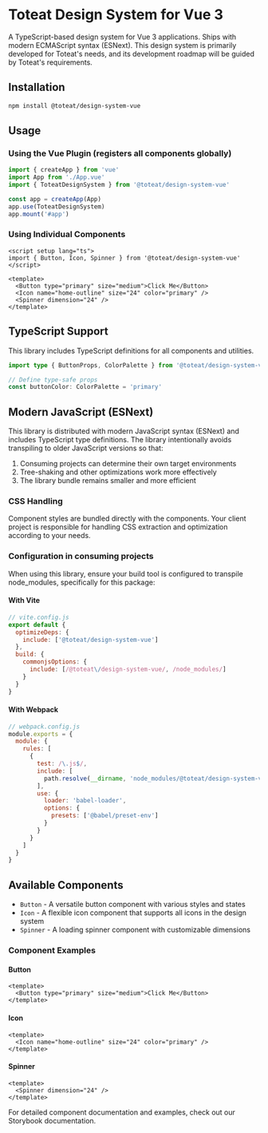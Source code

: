 # Toteat Design System for Vue 3

A TypeScript-based design system for Vue 3 applications. Ships with modern ECMAScript syntax (ESNext).
This design system is primarily developed for Toteat's needs, and its development roadmap will be guided by Toteat's requirements.

## Installation

```bash
npm install @toteat/design-system-vue
```

## Usage

### Using the Vue Plugin (registers all components globally)

```js
import { createApp } from 'vue'
import App from './App.vue'
import { ToteatDesignSystem } from '@toteat/design-system-vue'

const app = createApp(App)
app.use(ToteatDesignSystem)
app.mount('#app')
```

### Using Individual Components

```vue
<script setup lang="ts">
import { Button, Icon, Spinner } from '@toteat/design-system-vue'
</script>

<template>
  <Button type="primary" size="medium">Click Me</Button>
  <Icon name="home-outline" size="24" color="primary" />
  <Spinner dimension="24" />
</template>
```

## TypeScript Support

This library includes TypeScript definitions for all components and utilities.

```ts
import type { ButtonProps, ColorPalette } from '@toteat/design-system-vue'

// Define type-safe props
const buttonColor: ColorPalette = 'primary'
```

## Modern JavaScript (ESNext)

This library is distributed with modern JavaScript syntax (ESNext) and includes TypeScript type definitions. The library intentionally avoids transpiling to older JavaScript versions so that:

1. Consuming projects can determine their own target environments
2. Tree-shaking and other optimizations work more effectively
3. The library bundle remains smaller and more efficient

### CSS Handling

Component styles are bundled directly with the components. Your client project is responsible for handling CSS extraction and optimization according to your needs.

### Configuration in consuming projects

When using this library, ensure your build tool is configured to transpile node_modules, specifically for this package:

#### With Vite

```js
// vite.config.js
export default {
  optimizeDeps: {
    include: ['@toteat/design-system-vue']
  },
  build: {
    commonjsOptions: {
      include: [/@toteat\/design-system-vue/, /node_modules/]
    }
  }
}
```

#### With Webpack

```js
// webpack.config.js
module.exports = {
  module: {
    rules: [
      {
        test: /\.js$/,
        include: [
          path.resolve(__dirname, 'node_modules/@toteat/design-system-vue')
        ],
        use: {
          loader: 'babel-loader',
          options: {
            presets: ['@babel/preset-env']
          }
        }
      }
    ]
  }
}
```

## Available Components

- `Button` - A versatile button component with various styles and states
- `Icon` - A flexible icon component that supports all icons in the design system
- `Spinner` - A loading spinner component with customizable dimensions

### Component Examples

#### Button
```vue
<template>
  <Button type="primary" size="medium">Click Me</Button>
</template>
```

#### Icon
```vue
<template>
  <Icon name="home-outline" size="24" color="primary" />
</template>
```

#### Spinner
```vue
<template>
  <Spinner dimension="24" />
</template>
```

For detailed component documentation and examples, check out our Storybook documentation.
